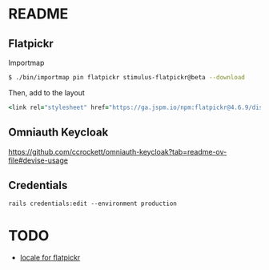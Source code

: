 # README

## Flatpickr

Importmap
```sh
$ ./bin/importmap pin flatpickr stimulus-flatpickr@beta --download
```

Then, add to the layout
```ruby
<link rel="stylesheet" href="https://ga.jspm.io/npm:flatpickr@4.6.9/dist/flatpickr.min.css">
```

## Omniauth Keycloak

https://github.com/ccrockett/omniauth-keycloak?tab=readme-ov-file#devise-usage

## Credentials

`rails credentials:edit --environment production`

# TODO

- [locale for flatpickr](https://github.com/flatpickr/flatpickr/blob/master/src/l10n/pt.ts)
